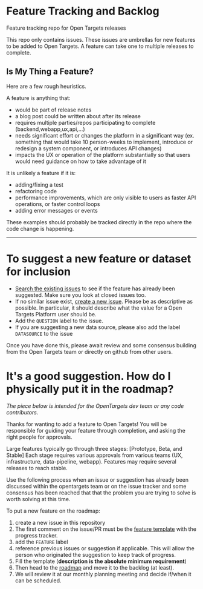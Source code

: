 # Feature Tracking and Backlog

Feature tracking repo for Open Targets releases

This repo only contains issues. These issues are umbrellas for new features to be added to Open Targets. A feature can take one to multiple releases to complete. 

## Is My Thing a Feature?

Here are a few rough heuristics.

A feature is anything that:

- would be part of release notes
- a blog post could be written about after its release 
- requires multiple parties/repos participating to complete (backend,webapp,ux,api,...)
- needs significant effort or changes the platform in a significant way (ex. something that would take 10 person-weeks to implement, introduce or redesign a system component, or introduces API changes)
- impacts the UX or operation of the platform substantially so that users would need guidance on how to take advantage of it

It is unlikely a feature if it is:

- adding/fixing a  test
- refactoring code
- performance improvements, which are only visible to users as faster API operations, or faster control loops
- adding error messages or events

These examples should probably be tracked directly in the repo where the code change is happening.


***

# To suggest a new feature or dataset for inclusion

- [Search the existing issues](https://github.com/opentargets/features/issues) to see if the feature has already been suggested. Make sure you look at closed issues too.
- If no similar issue exist, [create a new issue](https://github.com/opentargets/features/issues/new). Please be as descriptive as possible. In particular, it should describe what the value for a Open Targets Platform user should be.
- Add the `QUESTION` label to the issue.
- If you are suggesting a new data source, please also add the label `DATASOURCE` to the issue

Once you have done this, please await review and some consensus building from the Open Targets team or directly on github from other users.

# It's a good suggestion. How do I physically put it in the roadmap?
*The piece below is intended for the OpenTargets dev team or any code contributors.*

Thanks for wanting to add a feature to Open Targets!  You will be responsible for guiding
your feature through completion, and asking the right people for approvals.  

Large features typically go through three stages: [Prototype, Beta, and Stable]
Each stage requires various approvals from various teams (UX, infrastructure, data-pipeline, webapp). 
Features may require several releases to reach stable.

Use the following process  when an issue or suggestion has already been discussed within the opentargets team or on the issue tracker and some consensus has been reached that that the problem you are trying to solve is worth solving at this time.

To put a new feature on the roadmap:
1. create a new issue in this repository
2. The first comment on the issue/PR must be the [feature template](https://github.com/opentargets/features/blob/master/FEATURE_TEMPLATE.md) with the progress tracker.
3. add the `FEATURE` label
4. reference previous issues or suggestion if applicable. This will allow the person who originated the suggestion to keep track of progress.
5. Fill the template (**description is the absolute minimum requirement**)
6. Then head to the [roadmap](https://github.com/orgs/opentargets/projects/3) and move it to the backlog (at least).
7. We will review it at our monthly planning meeting and decide if/when it can be scheduled.
